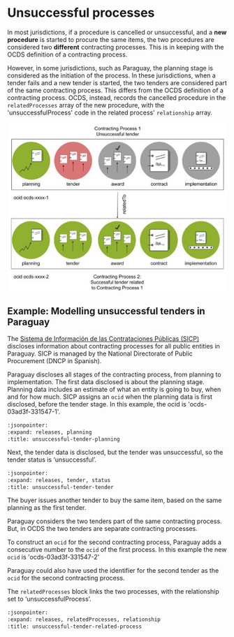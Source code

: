 # Unsuccessful processes

In most jurisdictions, if a procedure is cancelled or unsuccessful, and a **new procedure** is started to procure the same items, the two procedures are considered two **different** contracting processes. This is in keeping with the OCDS definition of a contracting process.

However, in some jurisdictions, such as Paraguay, the planning stage is considered as the initiation of the process. In these jurisdictions, when a tender fails and a new tender is started, the two tenders are considered part of the same contracting process. This differs from the OCDS definition of a contracting process. OCDS, instead, records the cancelled procedure in the `relatedProcesses` array of the new procedure, with the 'unsuccessfulProcess' code in the related process' `relationship` array.  

![Unsuccessful Tender](../../_static/png/unsuccessful-tender.png)

## Example: Modelling unsuccessful tenders in Paraguay

The [Sistema de Información de las Contrataciones Públicas (SICP)](https://contrataciones.gov.py/) discloses information about contracting processes for all public entities in Paraguay. SICP is managed by the National Directorate of Public Procurement (DNCP in Spanish).

Paraguay discloses all stages of the contracting process, from planning to implementation. The first data disclosed is about the planning stage. Planning data includes an estimate of what an entity is going to buy, when and for how much. SICP assigns an `ocid` when the planning data is first disclosed, before the tender stage. In this example, the ocid is 'ocds-03ad3f-331547-1'.

```{jsoninclude} ../../examples/unsuccessful-tender-planning.json
:jsonpointer:
:expand: releases, planning
:title: unsuccessful-tender-planning
```

Next, the tender data is disclosed, but the tender was unsuccessful, so the tender status is ‘unsuccessful’.

```{jsoninclude} ../../examples/unsuccessful-tender-tender.json
:jsonpointer:
:expand: releases, tender, status
:title: unsuccessful-tender-tender
```

The buyer issues another tender to buy the same item, based on the same planning as the first tender.

Paraguay considers the two tenders part of the same contracting process. But, in OCDS the two tenders are separate contracting processes.

To construct an `ocid` for the second contracting process, Paraguay adds a consecutive number to the `ocid` of the first process. In this example the new `ocid` is 'ocds-03ad3f-331547-2'

Paraguay could also have used the identifier for the second tender as the `ocid` for the second contracting process.

The `relatedProcesses` block links the two processes, with the relationship set to ‘unsuccessfulProcess’.

```{jsoninclude} ../../examples/unsuccessful-tender-related-process.json
:jsonpointer:
:expand: releases, relatedProcesses, relationship
:title: unsuccessful-tender-related-process
```

